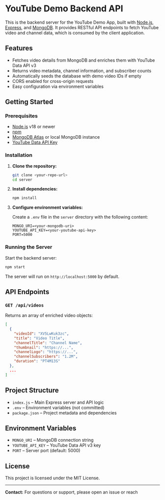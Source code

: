 # YouTube Demo Backend API

This is the backend server for the YouTube Demo App, built with [Node.js](https://nodejs.org/), [Express](https://expressjs.com/), and [MongoDB](https://www.mongodb.com/). It provides RESTful API endpoints to fetch YouTube video and channel data, which is consumed by the client application.

## Features

- Fetches video details from MongoDB and enriches them with YouTube Data API v3
- Returns video metadata, channel information, and subscriber counts
- Automatically seeds the database with demo video IDs if empty
- CORS enabled for cross-origin requests
- Easy configuration via environment variables

## Getting Started

### Prerequisites

- [Node.js](https://nodejs.org/) v18 or newer
- [npm](https://www.npmjs.com/)
- [MongoDB Atlas](https://www.mongodb.com/atlas) or local MongoDB instance
- [YouTube Data API Key](https://console.developers.google.com/)

### Installation

1. **Clone the repository:**

   ```sh
   git clone <your-repo-url>
   cd server
   ```

2. **Install dependencies:**

   ```sh
   npm install
   ```

3. **Configure environment variables:**

   Create a `.env` file in the `server` directory with the following content:

   ```
   MONGO_URI=<your-mongodb-uri>
   YOUTUBE_API_KEY=<your-youtube-api-key>
   PORT=5000
   ```

### Running the Server

Start the backend server:

```sh
npm start
```

The server will run on `http://localhost:5000` by default.

## API Endpoints

### `GET /api/videos`

Returns an array of enriched video objects:

```json
[
  {
    "videoId": "XV5LwKuk3zc",
    "title": "Video Title",
    "channelTitle": "Channel Name",
    "thumbnail": "https://...",
    "channelLogo": "https://...",
    "channelSubscribers": "1.2M",
    "duration": "PT4M13S"
  },
  ...
]
```

## Project Structure

- `index.js` – Main Express server and API logic
- `.env` – Environment variables (not committed)
- `package.json` – Project metadata and dependencies

## Environment Variables

- `MONGO_URI` – MongoDB connection string
- `YOUTUBE_API_KEY` – YouTube Data API v3 key
- `PORT` – Server port (default: 5000)

## License

This project is licensed under the MIT License.

---

**Contact:** For questions or support, please open an issue or reach
